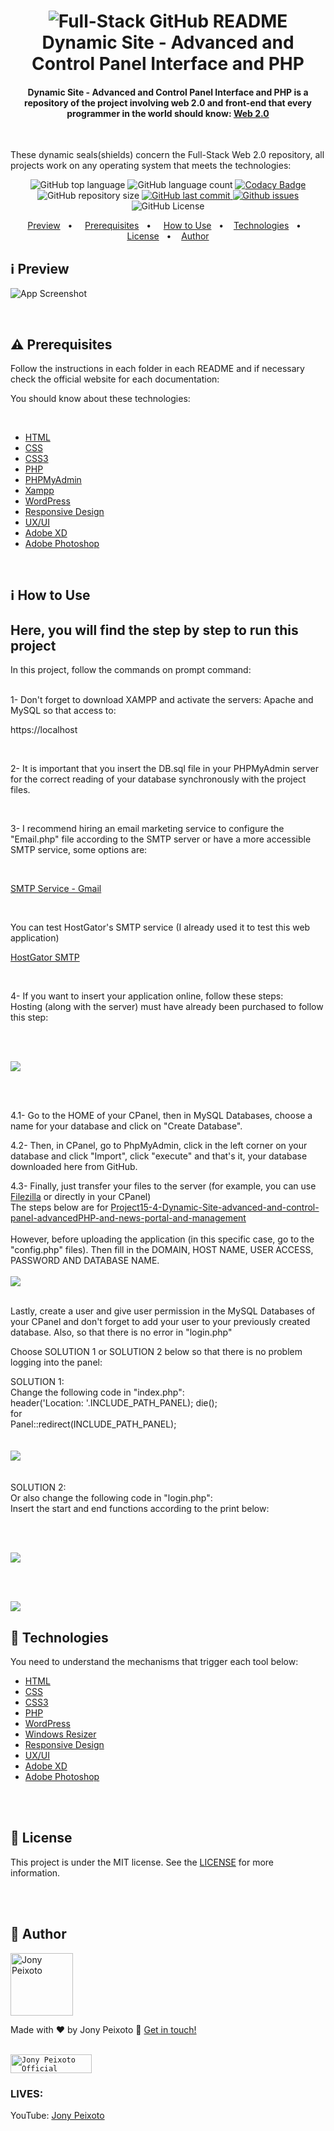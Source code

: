 <h1 align="center">
    <img alt="Full-Stack GitHub README" src="https://github.com/jonypeixoto/jonypeixoto/blob/main/assets/dynamicsite-advanced.gif" />
    <br>
    Dynamic Site - Advanced and Control Panel Interface and PHP
</h1>

<h4 align="center">
Dynamic Site - Advanced and Control Panel Interface and PHP is a repository of the project involving web 2.0 and front-end that every programmer in the world should know:
   <a href="https://www.oreilly.com/pub/a/web2/archive/what-is-web-20.html/">Web 2.0</a>
</h4>

<br/> 

<p>These dynamic seals(shields) concern the Full-Stack Web 2.0 repository, all projects work on any operating system that meets the technologies:</p>

<p align="center">
  <img alt="GitHub top language" src="https://img.shields.io/github/languages/top/jonypeixoto/full-stack-web-projects">
  
  <img alt="GitHub language count" src="https://img.shields.io/github/languages/count/jonypeixoto/full-stack-web-projects">
  
  <a href="https://www.codacy.com/gh/jonypeixoto/full-stack-web2-projects/dashboard?utm_source=github.com&amp;utm_medium=referral&amp;utm_content=jonypeixoto/full-stack-web2-projects&amp;utm_campaign=Badge_Grade">
    <img alt="Codacy Badge" src="https://app.codacy.com/project/badge/Grade/799ca46e878b4a40a8c52ac735f5a1fa">
  </a>
  
  <img alt="GitHub repository size" src="https://img.shields.io/github/repo-size/jonypeixoto/full-stack-web-projects">
  <a href="https://github.com/jonypeixoto/full-stack-web2-projects/commits">
   
  <img alt="GitHub last commit" src="https://img.shields.io/github/last-commit/jonypeixoto/full-stack-web-projects">
  </a>
  
  <a href="https://github.com/jonypeixoto/full-stack-web2-projects/issues">
    <img alt="Github issues" src="https://img.shields.io/github/issues/jonypeixoto/full-stack-web-projects">
  </a>
  
  <img alt="GitHub License" src="https://img.shields.io/github/license/jonypeixoto/full-stack-web2-projects"> 
</p>


<p align="center">
  <a href="#information_source-repositories">Preview</a>&nbsp;&nbsp;&nbsp;• &nbsp;&nbsp;&nbsp;
  <a href="#warning-prerequisites">Prerequisites</a>&nbsp;&nbsp;&nbsp;• &nbsp;&nbsp;&nbsp;
  <a href="#information_source-how-to-use">How to Use</a>&nbsp;&nbsp;&nbsp;•&nbsp;&nbsp;&nbsp;
  <a href="#rocket-technologies">Technologies</a>&nbsp;&nbsp;&nbsp;•&nbsp;&nbsp;&nbsp;
  <a href="#memo-license">License</a>&nbsp;&nbsp;&nbsp;•&nbsp;&nbsp;&nbsp;
  <a href="#star2-author">Author</a>
</p>

##  :information_source: Preview

![App Screenshot](https://github.com/jonypeixoto/jonypeixoto/blob/main/assets/GIF-dynamicsite-and-controlpanel-interfaceandphp.gif)<br/>

<br/>

## :warning: Prerequisites

Follow the instructions in each folder in each README and if necessary check the official website for each documentation:

You should know about these technologies:

<br/>

- [HTML](https://developer.mozilla.org/pt-BR/docs/Web/HTML)
- [CSS](https://www.w3schools.com/cssref/)
- [CSS3](https://www.w3schools.com/css/)
- [PHP](https://www.php.net/docs.php)
- [PHPMyAdmin](https://phpmyadmin.net)
- [Xampp](https://www.apachefriends.org/index.html)
- [WordPress](https://www.wordpress.org)
- [Responsive Design](https://developers.google.com/search/mobile-sites/mobile-seo/responsive-design)
- [UX/UI](https://www.adobe.com/br/creativecloud/ui-ux.html)
- [Adobe XD](https://www.adobe.com/br/products/xd.html)
- [Adobe Photoshop](https://www.adobe.com/br/products/photoshop.html)

<br/>

## :information_source: How to Use

## Here, you will find the step by step to run this project
In this project, follow the commands on prompt command: 

<br/>
1- Don't forget to download XAMPP and activate the servers: Apache and MySQL so that access to:

<br/>

https://localhost

<br/>

2- It is important that you insert the DB.sql file in your PHPMyAdmin server for the correct reading of your database synchronously with the project files.

<br/>

3- I recommend hiring an email marketing service to configure the "Email.php" file according to the SMTP server or have a more accessible SMTP service, some options are:

<br/>

[SMTP Service - Gmail](https://kinsta.com/en/blog/smtp-servidor-gmail/)

<br/>

You can test HostGator's SMTP service (I already used it to test this web application)
<br/>

[HostGator SMTP](https://www.hostgator.com.br/blog/o-que-e-protocolo-smtp/)

<br/>

4- If you want to insert your application online, follow these steps:
<br/>
Hosting (along with the server) must have already been purchased to follow this step:

<br/>
<br/>

![](https://github.com/jonypeixoto/jonypeixoto/blob/main/assets/serverconfiguration.png)

<br/>
<br/>

4.1- Go to the HOME of your CPanel, then in MySQL Databases, choose a name for your database and click on "Create Database".
<br/>

4.2- Then, in CPanel, go to PhpMyAdmin, click in the left corner on your database and click "Import", click "execute" and that's it, your database downloaded here from GitHub.
<br/>

4.3- Finally, just transfer your files to the server (for example, you can use [Filezilla](https://filezilla-project.org/) or directly in your CPanel)
<br/>
The steps below are for [Project15-4-Dynamic-Site-advanced-and-control-panel-advancedPHP-and-news-portal-and-management](https://github.com/jonypeixoto/full-stack-web2-projects/tree/main/full-stack-web-projects/Project15-4-Dynamic-Site-Advanced-and-Control-Panel-AdvancedPHP-and-News-Portal-and-Management)
<br/>
<br/>
However, before uploading the application (in this specific case, go to the "config.php" files). Then fill in the DOMAIN, HOST NAME, USER ACCESS, PASSWORD AND DATABASE NAME.
<br/>
<br/>
![](https://github.com/JonyPeixoto/jonypeixoto/blob/main/assets/serverconfiguration2.png)

<br/>
Lastly, create a user and give user permission in the MySQL Databases of your CPanel and don't forget to add your user to your previously created database. Also, so that there is no error in "login.php"
<br/>

Choose SOLUTION 1 or SOLUTION 2 below so that there is no problem logging into the panel:

SOLUTION 1:
<br/>
Change the following code in "index.php":
<br/>
header('Location: '.INCLUDE_PATH_PANEL);
die();
<br/>
for
<br/>
Panel::redirect(INCLUDE_PATH_PANEL);
<br/>
<br/>
<br/>
![](https://github.com/jonypeixoto/jonypeixoto/blob/main/assets/serverconfiguration4.png)
<br/>
<br/>
<br/>
SOLUTION 2:
<br/>
Or also change the following code in "login.php":
<br/>
Insert the start and end functions according to the print below:

<br/>
<br/>

![](https://github.com/jonypeixoto/jonypeixoto/blob/01f25c94fd6b6c505b6ca94cd498e3f7e040dff3/assets/serverconfiguration3.png)

<br/>
<br/>

![](https://github.com/JonyPeixoto/jonypeixoto/blob/main/assets/wow.png)  

## :rocket: Technologies

You need to understand the mechanisms that trigger each tool below:

- [HTML](https://developer.mozilla.org/pt-BR/docs/Web/HTML)
- [CSS](https://www.w3schools.com/cssref/)
- [CSS3](https://www.w3schools.com/css/)
- [PHP](https://www.php.net/docs.php)
- [WordPress](https://www.wordpress.org)
- [Windows Resizer](https://chrome.google.com/webstore/detail/window-resizer/kkelicaakdanhinjdeammmilcgefonfh)
- [Responsive Design](https://developers.google.com/search/mobile-sites/mobile-seo/responsive-design)
- [UX/UI](https://www.adobe.com/br/creativecloud/ui-ux.html)
- [Adobe XD](https://www.adobe.com/br/products/xd.html)
- [Adobe Photoshop](https://www.adobe.com/br/products/photoshop.html)

<br/><br/>

## :memo: License
This project is under the MIT license. See the [LICENSE](https://github.com/jonypeixoto/full-stack-web2-projects/blob/main/LICENSE) for more information.

<br/><br/>

## :star2: Author

<img alt="Jony Peixoto" title="Jony Peixoto" src="https://github.com/jonypeixoto/jonypeixoto/blob/main/assets/Jony-Peixoto-Projects.jpg" height="100" width="100" />

Made with ♥ by Jony Peixoto :wave: [Get in touch!](https://jonypeixoto.com)

<br/>

<a href="https://www.jonypeixoto.com" target="_blank">
  <code><img alt="Jony Peixoto Official Website" height="30" width="130" src="https://img.shields.io/badge/website-000000?style=for-the-badge&logo=About.me&logoColor=white" /></code>
</a>

<br/>

### LIVES:

YouTube: [Jony Peixoto](https://www.youtube.com/@JonyPeixotoOriginal)
